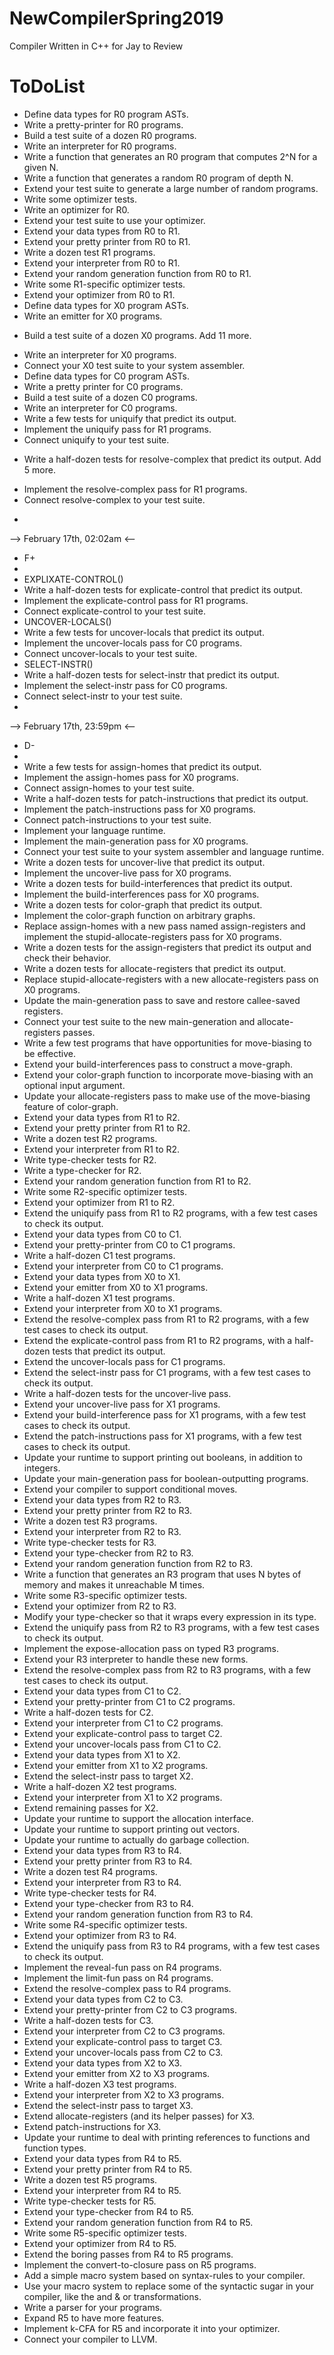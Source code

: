 # NewCompilerSpring2019
Compiler Written in C++ for Jay to Review

# ToDoList 
+ Define data types for R0 program ASTs.
+ Write a pretty-printer for R0 programs.
+ Build a test suite of a dozen R0 programs.
+ Write an interpreter for R0 programs.
+ Write a function that generates an R0 program that computes 2^N for a given N.
+ Write a function that generates a random R0 program of depth N.
+ Extend your test suite to generate a large number of random programs.
+ Write some optimizer tests.
+ Write an optimizer for R0.
+ Extend your test suite to use your optimizer.
+ Extend your data types from R0 to R1.
+ Extend your pretty printer from R0 to R1.
+ Write a dozen test R1 programs.
+ Extend your interpreter from R0 to R1.
+ Extend your random generation function from R0 to R1. 
+ Write some R1-specific optimizer tests.
+ Extend your optimizer from R0 to R1.
+ Define data types for X0 program ASTs.
+ Write an emitter for X0 programs.
- Build a test suite of a dozen X0 programs. Add 11 more.
+ Write an interpreter for X0 programs.
+ Connect your X0 test suite to your system assembler.
+ Define data types for C0 program ASTs.
+ Write a pretty printer for C0 programs.
+ Build a test suite of a dozen C0 programs.
+ Write an interpreter for C0 programs.
+ Write a few tests for uniquify that predict its output.
+ Implement the uniquify pass for R1 programs.
+ Connect uniquify to your test suite.
- Write a half-dozen tests for resolve-complex that predict its output. Add 5 more.
+ Implement the resolve-complex pass for R1 programs.
+ Connect resolve-complex to your test suite.
- 
--> February 17th, 02:02am <--
- F+
-
- EXPLIXATE-CONTROL()
- Write a half-dozen tests for explicate-control that predict its output.
- Implement the explicate-control pass for R1 programs.
- Connect explicate-control to your test suite.
- UNCOVER-LOCALS()
- Write a few tests for uncover-locals that predict its output.
- Implement the uncover-locals pass for C0 programs.
- Connect uncover-locals to your test suite.
- SELECT-INSTR()
- Write a half-dozen tests for select-instr that predict its output.
- Implement the select-instr pass for C0 programs.
- Connect select-instr to your test suite.
- 
--> February 17th, 23:59pm <--
- D-
- 
- Write a few tests for assign-homes that predict its output.
- Implement the assign-homes pass for X0 programs.
- Connect assign-homes to your test suite.
- Write a half-dozen tests for patch-instructions that predict its output.
- Implement the patch-instructions pass for X0 programs.
- Connect patch-instructions to your test suite.
- Implement your language runtime.
- Implement the main-generation pass for X0 programs.
- Connect your test suite to your system assembler and language runtime.
- Write a dozen tests for uncover-live that predict its output.
- Implement the uncover-live pass for X0 programs.
- Write a dozen tests for build-interferences that predict its output.
- Implement the build-interferences pass for X0 programs.
- Write a dozen tests for color-graph that predict its output.
- Implement the color-graph function on arbitrary graphs.
- Replace assign-homes with a new pass named assign-registers and implement the stupid-allocate-registers pass for X0 programs.
- Write a dozen tests for the assign-registers that predict its output and check their behavior.
- Write a dozen tests for allocate-registers that predict its output.
- Replace stupid-allocate-registers with a new allocate-registers pass on X0 programs.
- Update the main-generation pass to save and restore callee-saved registers.
- Connect your test suite to the new main-generation and allocate-registers passes.
- Write a few test programs that have opportunities for move-biasing to be effective.
- Extend your build-interferences pass to construct a move-graph.
- Extend your color-graph function to incorporate move-biasing with an optional input argument.
- Update your allocate-registers pass to make use of the move-biasing feature of color-graph.
- Extend your data types from R1 to R2.
- Extend your pretty printer from R1 to R2.
- Write a dozen test R2 programs.
- Extend your interpreter from R1 to R2.
- Write type-checker tests for R2.
- Write a type-checker for R2.
- Extend your random generation function from R1 to R2.
- Write some R2-specific optimizer tests.
- Extend your optimizer from R1 to R2.
- Extend the uniquify pass from R1 to R2 programs, with a few test cases to check its output.
- Extend your data types from C0 to C1.
- Extend your pretty-printer from C0 to C1 programs.
- Write a half-dozen C1 test programs.
- Extend your interpreter from C0 to C1 programs.
- Extend your data types from X0 to X1.
- Extend your emitter from X0 to X1 programs.
- Write a half-dozen X1 test programs.
- Extend your interpreter from X0 to X1 programs.
- Extend the resolve-complex pass from R1 to R2 programs, with a few test cases to check its output.
- Extend the explicate-control pass from R1 to R2 programs, with a half-dozen tests that predict its output.
- Extend the uncover-locals pass for C1 programs.
- Extend the select-instr pass for C1 programs, with a few test cases to check its output.
- Write a half-dozen tests for the uncover-live pass.
- Extend your uncover-live pass for X1 programs.
- Extend your build-interference pass for X1 programs, with a few test cases to check its output.
- Extend the patch-instructions pass for X1 programs, with a few test cases to check its output.
- Update your runtime to support printing out booleans, in addition to integers.
- Update your main-generation pass for boolean-outputting programs.
- Extend your compiler to support conditional moves.
- Extend your data types from R2 to R3.
- Extend your pretty printer from R2 to R3.
- Write a dozen test R3 programs.
- Extend your interpreter from R2 to R3.
- Write type-checker tests for R3.
- Extend your type-checker from R2 to R3.
- Extend your random generation function from R2 to R3.
- Write a function that generates an R3 program that uses N bytes of memory and makes it unreachable M times.
- Write some R3-specific optimizer tests.
- Extend your optimizer from R2 to R3.
- Modify your type-checker so that it wraps every expression in its type.
- Extend the uniquify pass from R2 to R3 programs, with a few test cases to check its output.
- Implement the expose-allocation pass on typed R3 programs.
- Extend your R3 interpreter to handle these new forms.
- Extend the resolve-complex pass from R2 to R3 programs, with a few test cases to check its output.
- Extend your data types from C1 to C2.
- Extend your pretty-printer from C1 to C2 programs.
- Write a half-dozen tests for C2.
- Extend your interpreter from C1 to C2 programs.
- Extend your explicate-control pass to target C2.
- Extend your uncover-locals pass from C1 to C2.
- Extend your data types from X1 to X2.
- Extend your emitter from X1 to X2 programs.
- Extend the select-instr pass to target X2.
- Write a half-dozen X2 test programs.
- Extend your interpreter from X1 to X2 programs.
- Extend remaining passes for X2.
- Update your runtime to support the allocation interface.
- Update your runtime to support printing out vectors.
- Update your runtime to actually do garbage collection.
- Extend your data types from R3 to R4.
- Extend your pretty printer from R3 to R4.
- Write a dozen test R4 programs.
- Extend your interpreter from R3 to R4.
- Write type-checker tests for R4.
- Extend your type-checker from R3 to R4.
- Extend your random generation function from R3 to R4.
- Write some R4-specific optimizer tests.
- Extend your optimizer from R3 to R4.
- Extend the uniquify pass from R3 to R4 programs, with a few test cases to check its output.
- Implement the reveal-fun pass on R4 programs.
- Implement the limit-fun pass on R4 programs.
- Extend the resolve-complex pass to R4 programs.
- Extend your data types from C2 to C3.
- Extend your pretty-printer from C2 to C3 programs.
- Write a half-dozen tests for C3.
- Extend your interpreter from C2 to C3 programs.
- Extend your explicate-control pass to target C3.
- Extend your uncover-locals pass from C2 to C3.
- Extend your data types from X2 to X3.
- Extend your emitter from X2 to X3 programs.
- Write a half-dozen X3 test programs.
- Extend your interpreter from X2 to X3 programs.
- Extend the select-instr pass to target X3.
- Extend allocate-registers (and its helper passes) for X3.
- Extend patch-instructions for X3.
- Update your runtime to deal with printing references to functions and function types.
- Extend your data types from R4 to R5.
- Extend your pretty printer from R4 to R5.
- Write a dozen test R5 programs.
- Extend your interpreter from R4 to R5.
- Write type-checker tests for R5.
- Extend your type-checker from R4 to R5.
- Extend your random generation function from R4 to R5.
- Write some R5-specific optimizer tests.
- Extend your optimizer from R4 to R5.
- Extend the boring passes from R4 to R5 programs.
- Implement the convert-to-closure pass on R5 programs.
- Add a simple macro system based on syntax-rules to your compiler.
- Use your macro system to replace some of the syntactic sugar in your compiler, like the and & or transformations.
- Write a parser for your programs.
- Expand R5 to have more features.
- Implement k-CFA for R5 and incorporate it into your optimizer.
- Connect your compiler to LLVM.
